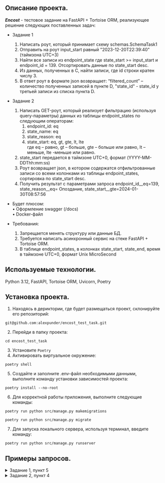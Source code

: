 ## Описание проекта.

_**Encost**_ - тестовое задание на FastAPI + Tortoise ORM, реализующее решение следующих поставленных задач:  
- Задание 1  
    1) Написать роут, который принимает схему schemas.SchemaTask1  
    2) Отправить на роут input_start равный "2023-12-20T22:39:40" (таймзона UTC+3)  
    3) Найти все записи из endpoint_state где state_start >= input_start и endpoint_id = 139. Отсортировать данные по state_start desc.  
    4) Из данных, полученных в C, найти записи, где id строки кратен числу 3.  
    5) В ответ роут в формате json возвращает: “filtered_count” – количество полученных записей в пункте D, "state_id" - state_id у третьей записи из списка пункта D.  
- Задание 2  
    1) Написать GET-роут, который реализует фильтрацию (используя query-параметры) данных из таблицы endpoint_states по следующим операторам:  
        1) endpoint_id: eq  
        2) state_name: eq  
        3) state_reason: eq  
        4) state_start: eq, gt, gte, lt, lte  
где eq – равно, gt – больше, gte – больше или равно, lt – меньше, lte -меньше или равно.  
    2) state_start передается в таймзоне UTC+0, формат (YYYY-MM-DDThh:mm:ss)  
    3) Роут возвращает json, в котором содержатся отфильтрованные записи со всеми колонками из таблицы endpoint_states, сортировка по state_start desc.  
    4) Получить результат с параметрами запроса endpoint_id__eq=139, state_reason__eq= Опоздание, state_start__gte=2024-01-30T08:57:56  

- Будет плюсом:  
    • Оформление swagger (/docs)  
    • Docker-файл  

- Требования:  
    1. Запрещается менять структуру или данные БД.  
    2. Требуется написать асинхронный сервис на стеке FastAPI + Tortoise ORM.  
    3. В таблице endpoint_states, в колонках state_start, state_end, время в таймзоне UTC+0, формат Unix MicroSecond  

## Используемые технологии.

Python 3.12, FastAPI, Tortoise ORM, Uvicorn, Poetry

## Установка проекта.

1. Находясь в дериктории, где будет размещаться проект, склонируйте его репозиторий:  
```
git@github.com:alexpunder/encost_test_task.git
```
2. Перейди в папку проекта:  
```
cd encost_test_task
```
3. Установите `Poetry`
4. Активировать виртуальное окружение:
```
poetry shell
```
5. Создайте и заполните .env-файл необходимыми данными, выполните команду установки зависимостей проекта:
```
poetry install --no-root
``` 
6. Для корректной работы приложения, выполните следующие команды:  
```
poetry run python src/manage.py makemigrations
```
```
poetry run python src/manage.py migrate
```
7. Для запуска локального сервера, используя терминал, введите команду:  
```
poetry run python src/manage.py runserver
```

## Примеры запросов.

<details>
    <summary>Задание 1, пункт 5</summary>

```
{
  "filtered_count": 12,
  "state_id": "Опоздание|SimpleManualState|cid=139|eid=139|chid=-1001921701685|mt=2024-02-09 10:16:23"
}
```

</details>

<details>
    <summary>Задание 2, пункт 4</summary>

```
[
  {
    "id": 9275,
    "endpoint": {
      "id": 139,
      "endpoint_name": "endpoint_6"
    },
    "client": {
      "id": 139,
      "client_name": "Client"
    },
    "state_name": "Опоздание",
    "state_reason": "Опоздание",
    "state_start": 1707826038000,
    "state_end": 1707827947000,
    "state_id": "Опоздание|SimpleManualState|cid=139|eid=139|chid=-1001921701685|mt=2024-02-13 15:07:18",
    "group_id": "Опоздание|SimpleManualState|cid=139|eid=139|chid=-1001921701685|mt=2024-02-13 15:07:18",
    "reason_group": "[NULL]",
    "info": {}
  },
  {
    "id": 9256,
    "endpoint": {
      "id": 139,
      "endpoint_name": "endpoint_6"
    },
    "client": {
      "id": 139,
      "client_name": "Client"
    },
    "state_name": "Опоздание",
    "state_reason": "Опоздание",
    "state_start": 1707816030000,
    "state_end": 1707817455000,
    "state_id": "Опоздание|SimpleManualState|cid=139|eid=139|chid=-1001921701685|mt=2024-02-13 12:20:30",
    "group_id": "Опоздание|SimpleManualState|cid=139|eid=139|chid=-1001921701685|mt=2024-02-13 12:20:30",
    "reason_group": "[NULL]",
    "info": {}
  },
  {
    "id": 9181,
    "endpoint": {
      "id": 139,
      "endpoint_name": "endpoint_6"
    },
    "client": {
      "id": 139,
      "client_name": "Client"
    },
    "state_name": "Опоздание",
    "state_reason": "Опоздание",
    "state_start": 1707808471000,
    "state_end": 1707813440000,
    "state_id": "Опоздание|SimpleManualState|cid=139|eid=139|chid=-1001921701685|mt=2024-02-13 10:14:31",
    "group_id": "Опоздание|SimpleManualState|cid=139|eid=139|chid=-1001921701685|mt=2024-02-13 10:14:31",
    "reason_group": "[NULL]",
    "info": {}
  },
  {
    "id": 9171,
    "endpoint": {
      "id": 139,
      "endpoint_name": "endpoint_6"
    },
    "client": {
      "id": 139,
      "client_name": "Client"
    },
    "state_name": "Опоздание",
    "state_reason": "Опоздание",
    "state_start": 1707462983000,
    "state_end": 1707463929000,
    "state_id": "Опоздание|SimpleManualState|cid=139|eid=139|chid=-1001921701685|mt=2024-02-09 10:16:23",
    "group_id": "Опоздание|SimpleManualState|cid=139|eid=139|chid=-1001921701685|mt=2024-02-09 10:16:23",
    "reason_group": "[NULL]",
    "info": {}
  },
  {
    "id": 9059,
    "endpoint": {
      "id": 139,
      "endpoint_name": "endpoint_6"
    },
    "client": {
      "id": 139,
      "client_name": "Client"
    },
    "state_name": "Опоздание",
    "state_reason": "Опоздание",
    "state_start": 1706605076000,
    "state_end": 1706606502000,
    "state_id": "Опоздание|SimpleManualState|cid=139|eid=139|chid=-1001921701685|mt=2024-01-30 11:57:56",
    "group_id": "Опоздание|SimpleManualState|cid=139|eid=139|chid=-1001921701685|mt=2024-01-30 11:57:56",
    "reason_group": "[NULL]",
    "info": {}
  }
]
```

</details>
